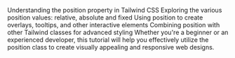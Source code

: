 Understanding the position property in Tailwind CSS
Exploring the various position values: relative, absolute and  fixed
Using position to create overlays, tooltips, and other interactive elements
Combining position with other Tailwind classes for advanced styling
Whether you're a beginner or an experienced developer, this tutorial will help you effectively utilize the position class to create visually appealing and responsive web designs.